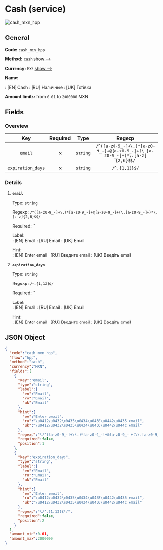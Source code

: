 
# Cash (service) 
![cash_mxn_hpp](https://static.openfintech.io/payment_methods/cash_mxn_hpp/logo.svg?w=400&c=v0.59.26#w200)  

## General 
 
**Code:** `cash_mxn_hpp` 
 
**Method:** `cash` 
 [show -->](/payment-methods/cash/) 
 
**Currency:** `MXN` [show -->](/currencies/MXN/) 
 
**Name:** 
 
:	[EN] Cash 
:	[RU] Наличные 
:	[UK] Готівка 
 
**Amount limits:** from `0.01` to `2000000` MXN 

## Fields 

### Overview 

|Key|Required|Type|Regexp| 
|:---:|:---:|:---:|:---:| 
|`email`|✗|`string`|`/^([a-z0-9_-]+\.)*[a-z0-9_-]+@[a-z0-9_-]+(\.[a-z0-9_-]+)*\.[a-z]{2,6}$$/`| 
|`expiration_days`|✗|`string`|`/^.{1,12}$/`| 
 

### Details 
 
1. **`email`** 
 
	Type: `string` 
 
	Regexp: `/^([a-z0-9_-]+\.)*[a-z0-9_-]+@[a-z0-9_-]+(\.[a-z0-9_-]+)*\.[a-z]{2,6}$$/` 
 
	Required: `` 
 
	Label:  
	: [EN] Email 
	: [RU] Email 
	: [UK] Email 
 
	Hint:  
	: [EN] Enter email 
	: [RU] Введите email 
	: [UK] Введіть email 
 
2. **`expiration_days`** 
 
	Type: `string` 
 
	Regexp: `/^.{1,12}$/` 
 
	Required: `` 
 
	Label:  
	: [EN] Email 
	: [RU] Email 
	: [UK] Email 
 
	Hint:  
	: [EN] Enter email 
	: [RU] Введите email 
	: [UK] Введіть email 
 

## JSON Object 

```json
{
  "code":"cash_mxn_hpp",
  "flow":"hpp",
  "method":"cash",
  "currency":"MXN",
  "fields":[
    {
      "key":"email",
      "type":"string",
      "label":{
        "en":"Email",
        "ru":"Email",
        "uk":"Email"
      },
      "hint":{
        "en":"Enter email",
        "ru":"\u0412\u0432\u0435\u0434\u0438\u0442\u0435 email",
        "uk":"\u0412\u0432\u0435\u0434\u0456\u0442\u044c email"
      },
      "regexp":"\/^([a-z0-9_-]+\\.)*[a-z0-9_-]+@[a-z0-9_-]+(\\.[a-z0-9_-]+)*\\.[a-z]{2,6}$$\/",
      "required":false,
      "position":1
    },
    {
      "key":"expiration_days",
      "type":"string",
      "label":{
        "en":"Email",
        "ru":"Email",
        "uk":"Email"
      },
      "hint":{
        "en":"Enter email",
        "ru":"\u0412\u0432\u0435\u0434\u0438\u0442\u0435 email",
        "uk":"\u0412\u0432\u0435\u0434\u0456\u0442\u044c email"
      },
      "regexp":"\/^.{1,12}$\/",
      "required":false,
      "position":2
    }
  ],
  "amount_min":0.01,
  "amount_max":2000000
}
```  
